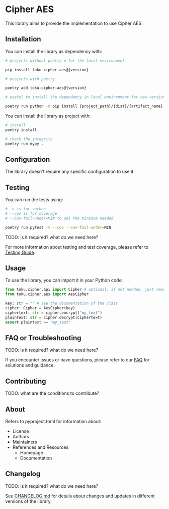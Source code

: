 # Cipher AES

This library aims to provide the implementation to use Cipher AES.

## Installation

You can install the library as dependency with:

```bash
# projects without poetry o for the local environment

pip install toku-cipher-aes@{version}
```

```bash
# projects with poetry

poetry add toku-cipher-aes@{version}
```

```bash
# useful to install the dependency in local environment for new version in progress, but remember to run the command in the environment where you need the dependency and just add the dependency manually or change the version number in the pyproject.toml file

poetry run python -m pip install {project_path}/{dist}/{artifact_name}
```

You can install the library as project with:

```bash
# install
poetry install

# check the integrity
poetry run mypy .
```

## Configuration

The library doesn't require any specific configuration to use it.

## Testing

You can run the tests using:

```bash
# -v is for verbos
# --cov is for coverage
# --cov-fail-under=MIN to set the minimum needed

poetry run pytest -v --cov --cov-fail-under=MIN
```

TODO: is it required? what do we need here?

For more information about testing and test coverage, please refer to [Testing Guide](docs/testing.md).

## Usage

To use the library, you can import it in your Python code:

```python
from toku.cipher.api import Cipher # optional, if not needed, just remove Cipher type hint or put AesCipher
from toku.cipher.aes import AesCipher

key: str = "" # see the documentation of the class
cipher: Cipher = AesCipher(key)
ciphertext: str = cipher.encrypt("my_text")
plaintext: str = cipher.decrypt(ciphertext)
assert plaintext == "my_text"
```

## FAQ or Troubleshooting

TODO: is it required? what do we need here?

If you encounter issues or have questions, please refer to our [FAQ](docs/faq.md) for solutions and guidance.

## Contributing

TODO: what are the conditions to contribute?

## About

Refers to pyproject.toml for information about:

- License
- Authors
- Maintainers
- References and Resources
    - Homepage
    - Documentation

## Changelog

TODO: is it required? what do we need here? 

See [CHANGELOG.md](CHANGELOG.md) for details about changes and updates in different versions of the library.

